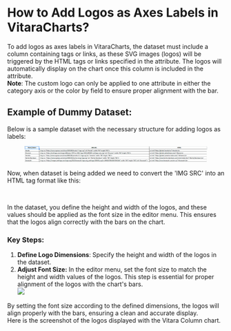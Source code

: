 # How to Add Logos as Axes Labels in VitaraCharts?

To add logos as axes labels in VitaraCharts, the dataset must include a column containing tags or links, as these SVG images (logos) will be triggered by the HTML tags or links specified in the attribute. The logos will automatically display on the chart once this column is included in the attribute.\
**Note**: The custom logo can only be applied to one attribute in either the category axis or the color by field to ensure proper alignment with the bar.

## **Example of Dummy Dataset:**

Below is a sample dataset with the necessary structure for adding logos as labels:

<figure><img src="../../.gitbook/assets/logo dataset.PNG" alt=""><figcaption></figcaption></figure>

Now, when dataset is being added we need to convert the 'IMG SRC' into an HTML tag format like this:

<figure><img src="https://lh7-rt.googleusercontent.com/docsz/AD_4nXcIi55B7PbHj1M6MU2iJryIGVIJjpSeyLkNLu1dEwFzBZmLod43-biHIvET1bWJ8R9HU21R5BLp_UaHbO_hVOaBZf6ssf8fCjhW3ImynoBG7x0nnMVIm1UstZOs-BdEFQYlk6PYUA?key=HG8zy91NAlh2msPjWJsC0g" alt=""><figcaption></figcaption></figure>

In the dataset, you define the height and width of the logos, and these values should be applied as the font size in the editor menu. This ensures that the logos align correctly with the bars on the chart.

### **Key Steps:**

1. **Define Logo Dimensions**: Specify the height and width of the logos in the dataset.
2. **Adjust Font Size:** In the editor menu, set the font size to match the height and width values of the logos. This step is essential for proper alignment of the logos with the chart's bars.\
   ![](https://lh7-rt.googleusercontent.com/docsz/AD_4nXfpjydpFGILWViaGJ_nt2A7b48EvS-x9S56jLoNkqOjYzFxg8J_fG6DJJhnXt8KmZMR11cT--qdQfTrhs5c8TtFhBXL1rYfJ0yGEDddm-VUZudaWV_R33n4vdQT1kWhOJkk2ht8cw?key=HG8zy91NAlh2msPjWJsC0g)

By setting the font size according to the defined dimensions, the logos will align properly with the bars, ensuring a clean and accurate display.\
Here is the screenshot of the logos displayed with the Vitara Column chart.

<figure><img src="https://lh7-rt.googleusercontent.com/docsz/AD_4nXfyYzpAD0JSF7z040R-P2gLwG8p3XHC-gUMyjemrqyeWWhKkKyGq5hQVGIE51lmNJD5nP2WW1naCnACCqlFUI1ZDkwp1tYXSeRxgXRT_32_y2hpxz28RShv-FaNdnh56kVwHQZ6yg?key=HG8zy91NAlh2msPjWJsC0g" alt=""><figcaption></figcaption></figure>
